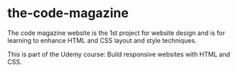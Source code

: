 # the-code-magazine

The code magazine website is the 1st project for website design and is for learning to enhance HTML and CSS layout and style techniques.

This is part of the Udemy course:
Build responsive websites with HTML and CSS.
